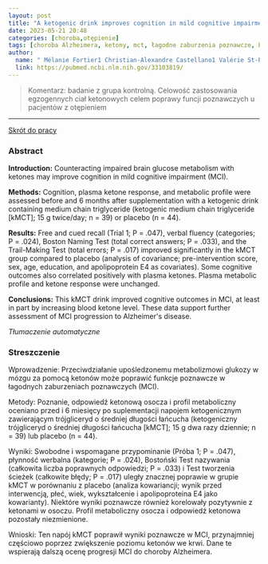```yaml
---
layout: post
title: "A ketogenic drink improves cognition in mild cognitive impairment: Results of a 6-month RCT "
date: 2023-05-21 20:48
categories: [choroba,otępienie]
tags: [choroba Alzheimera, ketony, mct, łagodne zaburzenia poznawcze, b-hydroxymasłowy, funkcje językowe]
author:
  name: " Mélanie Fortier1 Christian-Alexandre Castellano1 Valérie St-Pierre1 Étienne Myette-Côté1,2 Francis Langlois3 Maggie Roy1,2 Marie-Christine Morin1 Christian Bocti1,2 Tamas Fulop1,2 Jean-Philippe Godin4 Carla Delannoy5 Bernard Cuenoud5 Stephen C. Cunnane1,2,6"
  link: https://pubmed.ncbi.nlm.nih.gov/33103819/
---
```


> Komentarz: badanie z grupa kontrolną. Celowość zastosowania egzogennych ciał ketonowych celem poprawy funcji poznawczych u pacjentów z otępieniem
> 
<hr>

[Skrót do pracy](https://drop.2to2.pm/WvvpRFqp/A%20ketogenic%20drink%20improves%20cognition%20in%20mild%20cognitive.pdf) 

### Abstract
**Introduction:** Counteracting impaired brain glucose metabolism with ketones may improve cognition in mild cognitive impairment (MCI).

**Methods:** Cognition, plasma ketone response, and metabolic profile were assessed before and 6 months after supplementation with a ketogenic drink containing medium chain triglyceride (ketogenic medium chain triglyceride [kMCT]; 15 g twice/day; n = 39) or placebo (n = 44).

**Results:** Free and cued recall (Trial 1; P = .047), verbal fluency (categories; P = .024), Boston Naming Test (total correct answers; P = .033), and the Trail-Making Test (total errors; P = .017) improved significantly in the kMCT group compared to placebo (analysis of covariance; pre-intervention score, sex, age, education, and apolipoprotein E4 as covariates). Some cognitive outcomes also correlated positively with plasma ketones. Plasma metabolic profile and ketone response were unchanged.

**Conclusions:** This kMCT drink improved cognitive outcomes in MCI, at least in part by increasing blood ketone level. These data support further assessment of MCI progression to Alzheimer's disease.

*Tłumaczenie automatyczne*

### Streszczenie
Wprowadzenie: Przeciwdziałanie upośledzonemu metabolizmowi glukozy w mózgu za pomocą ketonów może poprawić funkcje poznawcze w łagodnych zaburzeniach poznawczych (MCI).  
  
Metody: Poznanie, odpowiedź ketonową osocza i profil metaboliczny oceniano przed i 6 miesięcy po suplementacji napojem ketogenicznym zawierającym trójgliceryd o średniej długości łańcucha (ketogeniczny trójgliceryd o średniej długości łańcucha [kMCT]; 15 g dwa razy dziennie; n = 39) lub placebo (n = 44).  
  
Wyniki: Swobodne i wspomagane przypominanie (Próba 1; P = .047), płynność werbalna (kategorie; P = .024), Bostoński Test nazywania (całkowita liczba poprawnych odpowiedzi; P = .033) i Test tworzenia ścieżek (całkowite błędy; P = .017) uległy znacznej poprawie w grupie kMCT w porównaniu z placebo (analiza kowariancji; wynik przed interwencją, płeć, wiek, wykształcenie i apolipoproteina E4 jako kowarianty). Niektóre wyniki poznawcze również korelowały pozytywnie z ketonami w osoczu. Profil metaboliczny osocza i odpowiedź ketonowa pozostały niezmienione.  
  
Wnioski: Ten napój kMCT poprawił wyniki poznawcze w MCI, przynajmniej częściowo poprzez zwiększenie poziomu ketonów we krwi. Dane te wspierają dalszą ocenę progresji MCI do choroby Alzheimera.